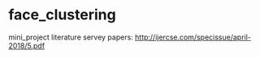 # face_clustering
mini_project
literature servey papers:
http://ijercse.com/specissue/april-2018/5.pdf
